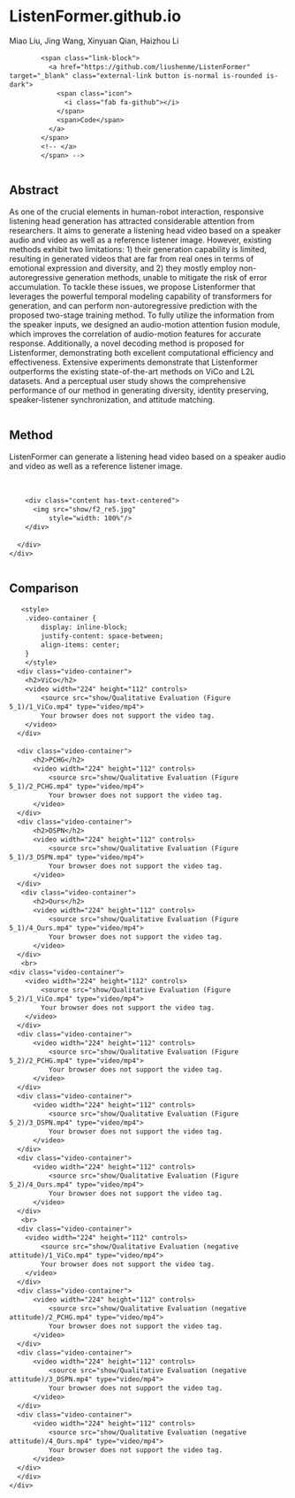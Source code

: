 # ListenFormer.github.io
<html>
<head>
  <meta charset="utf-8">
  <meta name="description"
        content="">
  <meta name="keywords" content="Speech-driven, 3D facial animation, codebook, discrete motion prior">
  <meta name="viewport" content="width=device-width, initial-scale=1">
  <title>ListenFormer</title>

  <!-- Global site tag (gtag.js) - Google Analytics -->
  <!-- <script async src="https://www.googletagmanager.com/gtag/js?id=G-PYVRSFMDRL"></script> -->
  <script>
    window.dataLayer = window.dataLayer || [];

    function gtag() {
      dataLayer.push(arguments);
    }

    gtag('js', new Date());

    gtag('config', 'G-PYVRSFMDRL');
  </script>

  <link href="https://fonts.googleapis.com/css?family=Google+Sans|Noto+Sans|Castoro"
        rel="stylesheet">

  <link rel="stylesheet" href="./static/css/bulma.min.css">
  <link rel="stylesheet" href="./static/css/bulma-carousel.min.css">
  <link rel="stylesheet" href="./static/css/bulma-slider.min.css">
  <link rel="stylesheet" href="./static/css/fontawesome.all.min.css">
  <link rel="stylesheet"
        href="https://cdn.jsdelivr.net/gh/jpswalsh/academicons@1/css/academicons.min.css">
  <link rel="stylesheet" href="./static/css/index.css">
  <link rel="icon" href="./static/images/favicon.svg">

  <script src="https://ajax.googleapis.com/ajax/libs/jquery/3.5.1/jquery.min.js"></script>
  <script defer src="./static/js/fontawesome.all.min.js"></script>
  <script src="./static/js/bulma-carousel.min.js"></script>
  <script src="./static/js/bulma-slider.min.js"></script>
  <script src="./static/js/index.js"></script>
</head>
<body>



  <section class="hero">
    <div class="hero-body">
            <div class="is-size-5 publication-authors">
              <!-- Paper authors -->
              <span class="author-block"></span>
              <a target="_blank">Miao Liu</a>,
              </span>
              <span class="author-block"></span>
              <a target="_blank">Jing Wang</a>,
              <span class="author-block"></span>
              <a target="_blank">Xinyuan Qian</a>,
              <span class="author-block"></span>
              <a target="_blank">Haizhou Li</a>
            </div>

            <span class="link-block">
              <a href="https://github.com/liushenme/ListenFormer" target="_blank" class="external-link button is-normal is-rounded is-dark">
                <span class="icon">
                  <i class="fab fa-github"></i>
                </span>
                <span>Code</span>
              </a>
            </span>
            <!-- </a>
            </span> -->
   </div>
  </section>


<section class="section">
  <div class="container is-max-desktop">
    <!-- Abstract. -->
    <div class="columns is-centered has-text-centered">
      <div class="column is-four-fifths">
        <h2 class="title is-3">Abstract</h2>
        <div class="content has-text-justified">
          <p>
As one of the crucial elements in human-robot interaction, responsive listening head generation has attracted considerable attention from researchers. It aims to generate a listening head video based on a speaker audio and video as well as a reference listener image. However, existing methods exhibit two limitations: 1) their generation capability is limited, resulting in generated videos that are far from real ones in terms of emotional expression and diversity, and 2) they mostly employ non-autoregressive generation methods, unable to mitigate the risk of error accumulation. To tackle these issues, we propose Listenformer that leverages the powerful temporal modeling capability of transformers for generation, and can perform non-autoregressive prediction with the proposed two-stage training method. To fully utilize the information from the speaker inputs, we designed an audio-motion attention fusion module, which improves the correlation of audio-motion features for accurate response. Additionally, a novel decoding method is proposed for Listenformer, demonstrating both excellent computational efficiency and effectiveness. Extensive experiments demonstrate that Listenformer outperforms the existing state-of-the-art methods on ViCo and L2L datasets. And a perceptual user study shows the comprehensive performance of our method in generating diversity, identity preserving, speaker-listener synchronization, and attitude matching.
          </p>
        </div>
      </div>
    </div>
    <!--/ Abstract. -->
  </div>
</section>


<section class="section">
  <div class="container is-max-desktop">
<!-- Method. -->
    <div class="columns is-centered">
      <div class="column is-full-width">
        <h2 class="title is-3">Method</h2>
        <div class="content has-text-justified">
          <p>
            ListenFormer can generate a listening head video based on a speaker audio and video as well as a reference listener image.
          </p>
        </div>
        <br/>

        <div class="content has-text-centered">
          <img src="show/f2_re5.jpg"
              style="width: 100%"/>
        </div>

      </div>
    </div>
  </div>
</section>  
<!--/ Method. -->
<section class="section">
  <div class="container is-max-desktop">
    <div class="columns is-centered">
      <div class="column is-full-width">
        <h2 class="title is-3">Comparison</h2>

       <style>
	    .video-container {
	        display: inline-block;
	        justify-content: space-between;
	        align-items: center;
	    }
    	</style>
	  <div class="video-container">
        <h2>ViCo</h2>
        <video width="224" height="112" controls>
            <source src="show/Qualitative Evaluation (Figure 5_1)/1_ViCo.mp4" type="video/mp4">
            Your browser does not support the video tag.
        </video>
      </div>

      <div class="video-container">
          <h2>PCHG</h2>
          <video width="224" height="112" controls>
              <source src="show/Qualitative Evaluation (Figure 5_1)/2_PCHG.mp4" type="video/mp4">   
              Your browser does not support the video tag.
          </video>
      </div>
      <div class="video-container">
          <h2>DSPN</h2>
          <video width="224" height="112" controls>
              <source src="show/Qualitative Evaluation (Figure 5_1)/3_DSPN.mp4" type="video/mp4">   
              Your browser does not support the video tag.
          </video>
      </div>
       <div class="video-container">
          <h2>Ours</h2>
          <video width="224" height="112" controls>
              <source src="show/Qualitative Evaluation (Figure 5_1)/4_Ours.mp4" type="video/mp4">   
              Your browser does not support the video tag.
          </video>
      </div>      
       <br>
	<div class="video-container">
        <video width="224" height="112" controls>
            <source src="show/Qualitative Evaluation (Figure 5_2)/1_ViCo.mp4" type="video/mp4">
            Your browser does not support the video tag.
        </video>
      </div>
      <div class="video-container">
          <video width="224" height="112" controls>
              <source src="show/Qualitative Evaluation (Figure 5_2)/2_PCHG.mp4" type="video/mp4">   
              Your browser does not support the video tag.
          </video>
      </div>
      <div class="video-container">
          <video width="224" height="112" controls>
              <source src="show/Qualitative Evaluation (Figure 5_2)/3_DSPN.mp4" type="video/mp4">   
              Your browser does not support the video tag.
          </video>
      </div>        
      <div class="video-container">
          <video width="224" height="112" controls>
              <source src="show/Qualitative Evaluation (Figure 5_2)/4_Ours.mp4" type="video/mp4">   
              Your browser does not support the video tag.
          </video>
      </div>
       <br>
	  <div class="video-container">
        <video width="224" height="112" controls>
            <source src="show/Qualitative Evaluation (negative attitude)/1_ViCo.mp4" type="video/mp4">
            Your browser does not support the video tag.
        </video>
      </div>
      <div class="video-container">
          <video width="224" height="112" controls>
              <source src="show/Qualitative Evaluation (negative attitude)/2_PCHG.mp4" type="video/mp4">   
              Your browser does not support the video tag.
          </video>
      </div>
      <div class="video-container">
          <video width="224" height="112" controls>
              <source src="show/Qualitative Evaluation (negative attitude)/3_DSPN.mp4" type="video/mp4">   
              Your browser does not support the video tag.
          </video>
      </div>        
      <div class="video-container">
          <video width="224" height="112" controls>
              <source src="show/Qualitative Evaluation (negative attitude)/4_Ours.mp4" type="video/mp4">   
              Your browser does not support the video tag.
          </video>
      </div>
      </div>
    </div>
  </div>
</section>  
